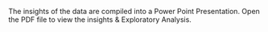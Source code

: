 The insights of the data are compiled into a Power Point Presentation. 
Open the PDF file to view the insights & Exploratory Analysis.
